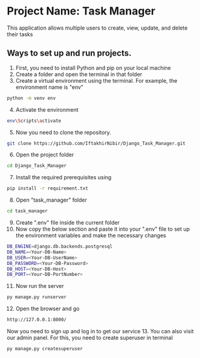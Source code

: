 # Project Name: Task Manager
This application allows multiple users to create, view, update, and delete their tasks

## Ways to set up and run projects.
1. First, you need to install Python and pip on your local machine
2. Create a folder and open the terminal in that folder
3. Create a virtual environment using the terminal. For example, the environment name is "env"
```bash
python -m venv env 
```
4. Activate the environment
```bash
env\Scripts\activate
```
5. Now you need to clone the repository.
```bash
git clone https://github.com/IftakhirNibir/Django_Task_Manager.git 
```
6. Open the project folder
```bash
cd Django_Task_Manager
```
7. Install the required prerequisites using
```bash
pip install -r requirement.txt
```
8. Open "task_manager" folder
```bash
cd task_manager
```
9. Create ".env" file inside the current folder
10. Now copy the below section and paste it into your ".env" file to set up the environment variables and make the necessary changes
```bash
DB_ENGINE=django.db.backends.postgresql
DB_NAME=<Your-DB-Name>
DB_USER=<Your-DB-UserName>
DB_PASSWORD=<Your-DB-Password>
DB_HOST=<Your-DB-Host>
DB_PORT=<Your-DB-PortNumber>
```
11. Now run the server
```bash
py manage.py runserver
```
12. Open the browser and go 
```bash
http://127.0.0.1:8000/
```
Now you need to sign up and log in to get our service
13. You can also visit our admin panel. For this, you need to create superuser in terminal
```bash
py manage.py createsuperuser
```
